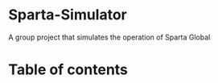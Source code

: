 # Sparta-Simulator
A group project that simulates the operation of Sparta Global

# Table of contents
